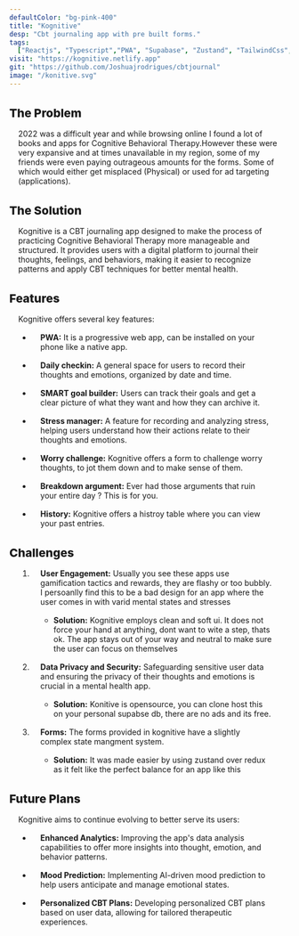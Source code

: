 ```yaml
---
defaultColor: "bg-pink-400"
title: "Kognitive"
desp: "Cbt journaling app with pre built forms."
tags:
  ["Reactjs", "Typescript","PWA", "Supabase", "Zustand", "TailwindCss", "ChakraUi"]
visit: "https://kognitive.netlify.app"
git: "https://github.com/Joshuajrodrigues/cbtjournal"
image: "/konitive.svg"
---
```


# The Problem

2022 was a difficult year and while browsing online I found a lot of books and apps for Cognitive Behavioral Therapy.However these were very expansive and at times unavailable in my region, some of my friends were even paying outrageous amounts for the forms. Some of which would either get misplaced (Physical) or used for ad targeting (applications).

# The Solution

Kognitive is a CBT journaling app designed to make the process of practicing Cognitive Behavioral Therapy more manageable and structured. It provides users with a digital platform to journal their thoughts, feelings, and behaviors, making it easier to recognize patterns and apply CBT techniques for better mental health.

# Features

Kognitive offers several key features:

- **PWA:** It is a progressive web app, can be installed on your phone like a native app.

- **Daily checkin:** A general space for users to record their thoughts and emotions, organized by date and time.

- **SMART goal builder:** Users can track their goals and get a clear picture of what they want and how they can archive it.

- **Stress manager:** A feature for recording and analyzing stress, helping users understand how their actions relate to their thoughts and emotions.

- **Worry challenge:** Kognitive offers a form to challenge worry thoughts, to jot them down and to make sense of them.

- **Breakdown argument:** Ever had those arguments that ruin your entire day ? This is for you.

- **History:** Kognitive offers a histroy table where you can view your past entries.

# Challenges

1. **User Engagement:** Usually you see these apps use gamification tactics and rewards, they are flashy or too bubbly. I persoanlly find this to be a bad design for an app where the user comes in with varid mental states and stresses

   - **Solution:** Kognitive employs clean and soft ui. It does not force your hand at anything, dont want to wite a step, thats ok. The app stays out of your way and neutral to make sure the user can focus on themselves

2. **Data Privacy and Security:** Safeguarding sensitive user data and ensuring the privacy of their thoughts and emotions is crucial in a mental health app.

   - **Solution:** Konitive is opensource, you can clone host this on your personal supabse db, there are no ads and its free.

3. **Forms:** The forms provided in kognitive have a slightly complex state mangment system.

   - **Solution:** It was made easier by using zustand over redux as it felt like the perfect balance for an app like this
   

# Future Plans

Kognitive aims to continue evolving to better serve its users:


- **Enhanced Analytics:** Improving the app's data analysis capabilities to offer more insights into thought, emotion, and behavior patterns.

- **Mood Prediction:** Implementing AI-driven mood prediction to help users anticipate and manage emotional states.

- **Personalized CBT Plans:** Developing personalized CBT plans based on user data, allowing for tailored therapeutic experiences.



<style>
      h1 {
        margin-top: 2rem;
        font-weight: 800;
        font-size:1.3rem;
      }
      h2{
        font-weight: 500;
        font-size:1rem;
   
        margin:0 1rem 
      }
  ul, ol, p {
    list-style: revert;
    margin:1rem
  }
  .astro-code{
    margin:1rem
  }
</style>
